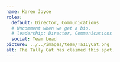 ```yaml
---
name: Karen Joyce
roles:
  default: Director, Communications
  # Uncomment when we get a bio.  
  # leadership: Director, Communications
  social: Team Lead
picture: ../../images/team/Ta11yCat.png
alt: The Tally Cat has claimed this spot.
---
```

